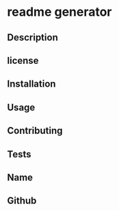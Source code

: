 # readme generator

## Description

## license

## Installation

## Usage

## Contributing

## Tests

## Name

## Github
